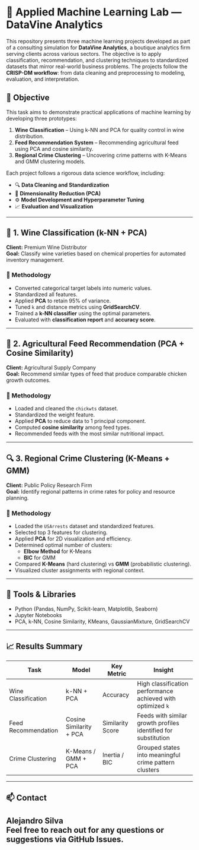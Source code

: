 # 🧠 Applied Machine Learning Lab — DataVine Analytics

This repository presents three machine learning projects developed as part of a consulting simulation for **DataVine Analytics**, a boutique analytics firm serving clients across various sectors. The objective is to apply classification, recommendation, and clustering techniques to standardized datasets that mirror real-world business problems. The projects follow the **CRISP-DM workflow**: from data cleaning and preprocessing to modeling, evaluation, and interpretation.

## 🧪 Objective

This task aims to demonstrate practical applications of machine learning by developing three prototypes:

1. **Wine Classification** – Using k-NN and PCA for quality control in wine distribution.
2. **Feed Recommendation System** – Recommending agricultural feed using PCA and cosine similarity.
3. **Regional Crime Clustering** – Uncovering crime patterns with K-Means and GMM clustering models.

Each project follows a rigorous data science workflow, including:

- 🔍 **Data Cleaning and Standardization**
- 🧬 **Dimensionality Reduction (PCA)**
- ⚙️ **Model Development and Hyperparameter Tuning**
- 📈 **Evaluation and Visualization**

---

## 🍷 1. Wine Classification (k-NN + PCA)

**Client:** Premium Wine Distributor  
**Goal:** Classify wine varieties based on chemical properties for automated inventory management.

### 🔧 Methodology

- Converted categorical target labels into numeric values.
- Standardized all features.
- Applied **PCA** to retain 95% of variance.
- Tuned `k` and distance metrics using **GridSearchCV**.
- Trained a **k-NN classifier** using the optimal parameters.
- Evaluated with **classification report** and **accuracy score**.

---

## 🐓 2. Agricultural Feed Recommendation (PCA + Cosine Similarity)

**Client:** Agricultural Supply Company  
**Goal:** Recommend similar types of feed that produce comparable chicken growth outcomes.

### 🔧 Methodology

- Loaded and cleaned the `chickwts` dataset.
- Standardized the weight feature.
- Applied **PCA** to reduce data to 1 principal component.
- Computed **cosine similarity** among feed types.
- Recommended feeds with the most similar nutritional impact.

---

## 🔍 3. Regional Crime Clustering (K-Means + GMM)

**Client:** Public Policy Research Firm  
**Goal:** Identify regional patterns in crime rates for policy and resource planning.

### 🔧 Methodology

- Loaded the `USArrests` dataset and standardized features.
- Selected top 3 features for clustering.
- Applied **PCA** for 2D visualization and efficiency.
- Determined optimal number of clusters:
  - **Elbow Method** for K-Means
  - **BIC** for GMM
- Compared **K-Means** (hard clustering) vs **GMM** (probabilistic clustering).
- Visualized cluster assignments with regional context.

---

## 📌 Tools & Libraries

- Python (Pandas, NumPy, Scikit-learn, Matplotlib, Seaborn)
- Jupyter Notebooks
- PCA, k-NN, Cosine Similarity, KMeans, GaussianMixture, GridSearchCV

---

## 📈 Results Summary

| Task | Model | Key Metric | Insight |
|------|-------|------------|---------|
| Wine Classification | k-NN + PCA | Accuracy | High classification performance achieved with optimized `k` |
| Feed Recommendation | Cosine Similarity + PCA | Similarity Score | Feeds with similar growth profiles identified for substitution |
| Crime Clustering | K-Means / GMM + PCA | Inertia / BIC | Grouped states into meaningful crime pattern clusters |

---

## 📫 Contact

**Alejandro Silva**  
Feel free to reach out for any questions or suggestions via GitHub Issues.
---

